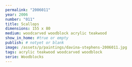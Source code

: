 ```yaml
---
permalink: "2006011"
year: 2006
number: "011"
title: Scallops
dimensions: 155 x 80
medium: woodcarved woodblock acrylic teakwood
show_in_home: #true or empty
publish: # notyet or blank
image: /assets/p/paintings/davina-stephens-2006011.jpg
tags: acrylic teakwood woodcarved woodblock 
serie: Woodblocks
---
```

